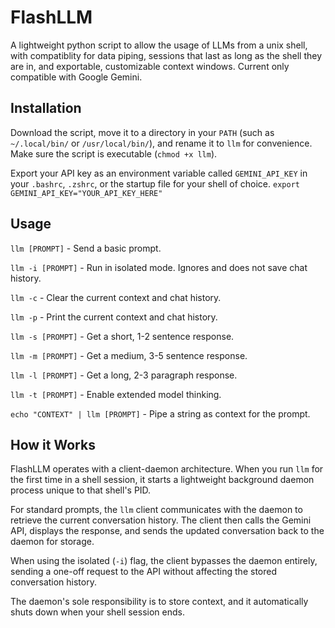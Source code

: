 # FlashLLM
A lightweight python script to allow the usage of LLMs from a unix shell, with compatiblity for data piping, sessions that last as long as the shell they are in, and exportable, customizable context windows. Current only compatible with Google Gemini. 

## Installation
Download the script, move it to a directory in your `PATH` (such as `~/.local/bin/` or `/usr/local/bin/`), and rename it to `llm` for convenience. Make sure the script is executable (`chmod +x llm`).

Export your API key as an environment variable called `GEMINI_API_KEY` in your `.bashrc`, `.zshrc`, or the startup file for your shell of choice.
`export GEMINI_API_KEY="YOUR_API_KEY_HERE"`

## Usage

`llm [PROMPT]` - Send a basic prompt.

`llm -i [PROMPT]` - Run in isolated mode. Ignores and does not save chat history.

`llm -c` - Clear the current context and chat history.

`llm -p` - Print the current context and chat history.

`llm -s [PROMPT]` - Get a short, 1-2 sentence response.

`llm -m [PROMPT]` - Get a medium, 3-5 sentence response.

`llm -l [PROMPT]` - Get a long, 2-3 paragraph response.

`llm -t [PROMPT]` - Enable extended model thinking.

`echo "CONTEXT" | llm [PROMPT]` - Pipe a string as context for the prompt.

## How it Works

FlashLLM operates with a client-daemon architecture. When you run `llm` for the first time in a shell session, it starts a lightweight background daemon process unique to that shell's PID.

For standard prompts, the `llm` client communicates with the daemon to retrieve the current conversation history. The client then calls the Gemini API, displays the response, and sends the updated conversation back to the daemon for storage.

When using the isolated (`-i`) flag, the client bypasses the daemon entirely, sending a one-off request to the API without affecting the stored conversation history.

The daemon's sole responsibility is to store context, and it automatically shuts down when your shell session ends.
